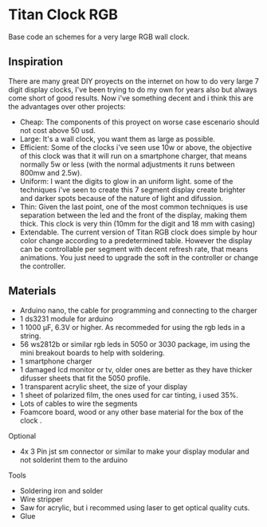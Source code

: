# Titan Clock RGB

Base code an schemes for a very large RGB wall clock.

## Inspiration
There are many great DIY proyects on the internet on how to do very large 7 digit display clocks, I've been trying to do my own for years also but always come short of good results. Now i've something decent and i think this are the advantages over other projects:

- Cheap: The components of this proyect on worse case escenario should not cost above 50 usd. 
- Large: It's a wall clock, you want them as large as possible.
- Efficient: Some of the clocks i've seen use 10w or above, the objective of this clock was that it will run on a smartphone charger, that means normally 5w or less (with the normal adjustments it runs between 800mw and 2.5w).
- Uniform: I want the digits to glow in an uniform light. some of the techniques i've seen to create this 7 segment display create brighter and darker spots because of the nature of light and difussion.
- Thin: Given the last point, one of the most common techniques is use separation between the led and the front of the display, making them thick. This clock is very thin (10mm for the digit and 18 mm with casing)
- Extendable. The current version of Titan RGB clock does simple by hour color change according to a predetermined table. However the display can be controllable per segment with decent refresh rate, that means animations. You just need to upgrade the soft in the controller or change the controller. 

## Materials 
- Arduino nano, the cable for programming and connecting to the charger
- 1 ds3231 module for arduino 
- 1 1000 µF, 6.3V or higher. As recommeded for using the rgb leds in a string. 
- 56 ws2812b or similar rgb leds in 5050 or 3030 package, im using the mini breakout boards to help with soldering.
- 1 smartphone charger
- 1 damaged lcd monitor or tv, older ones are better as they have thicker difusser sheets that fit the 5050 profile.
- 1 transparent acrylic sheet, the size of your display
- 1 sheet of polarized film, the ones used for car tinting,  i used 35%.
- Lots of cables to wire the segments
- Foamcore board, wood or any other base material for the box of the clock .  

Optional

- 4x 3 Pin jst sm connector or similar to make your display modular and not solderint them to the arduino 
 
Tools
- Soldering iron and solder
- Wire stripper 
- Saw for acrylic, but i recommed using laser to get optical quality cuts.  
- Glue
